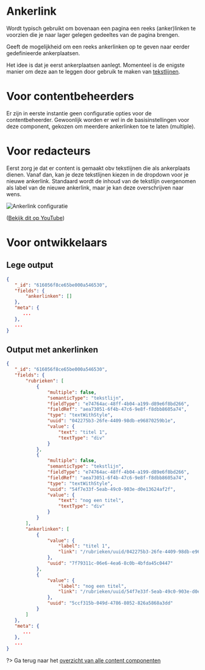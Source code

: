 # Ankerlink
Wordt typisch gebruikt om bovenaan een pagina een reeks (anker)linken te voorzien die je naar lager gelegen gedeeltes van de pagina brengen.

Geeft de mogelijkheid om een reeks ankerlinken op te geven naar eerder gedefinieerde ankerplaatsen.

Het idee is dat je eerst ankerplaatsen aanlegt. Momenteel is de enigste manier om deze aan te leggen door gebruik te maken van [tekstlijnen](/redactie/content/cc/tekstlijn-cc.md). 

# Voor contentbeheerders
Er zijn in eerste instantie geen configuratie opties voor de contentbeheerder. 
Gewoonlijk worden er wel in de basisinstellingen voor deze component, gekozen om meerdere ankerlinken toe te laten (multiple).

# Voor redacteurs
Eerst zorg je dat er content is gemaakt obv tekstlijnen die als ankerplaats dienen. Vanaf dan, kan je deze tekstlijnen kiezen in de dropdown voor je nieuwe ankerlink. Standaard wordt de inhoud van de tekstlijn overgenomen als label van de nieuwe ankerlink, maar je kan deze overschrijven naar wens.

![Ankerlink configuratie](.//redactie/assets/ankerlink-config.gif)

([Bekijk dit op YouTube](https://youtu.be/zYJEdosNSVA ':target="_blank"'))

# Voor ontwikkelaars
## Lege output
```json
{
   "_id": "616056f8ce65be000a546530",
   "fields": {
       "ankerlinken": []
   },
   "meta": {
      ...
   },
   ...
}
```

## Output met ankerlinken
```json
{
   "_id": "616056f8ce65be000a546530",
   "fields": {
       "rubrieken": [
           {
               "multiple": false,
               "semanticType": "tekstlijn",
               "fieldType": "e74764ac-48ff-4b04-a199-d89e6f8bd266",
               "fieldRef": "aea73051-6f4b-47c6-9e8f-f8dbb8605a74",
               "type": "textWithStyle",
               "uuid": "042275b3-26fe-4409-98db-e96870259b1e",
               "value": {
                   "text": "titel 1",
                   "textType": "div"
               }
           },
           {
               "multiple": false,
               "semanticType": "tekstlijn",
               "fieldType": "e74764ac-48ff-4b04-a199-d89e6f8bd266",
               "fieldRef": "aea73051-6f4b-47c6-9e8f-f8dbb8605a74",
               "type": "textWithStyle",
               "uuid": "54f7e33f-5eab-49c0-903e-d0e13624af2f",
               "value": {
                   "text": "nog een titel",
                   "textType": "div"
               }
           }
       ],
       "ankerlinken": [
           {
               "value": {
                   "label": "titel 1",
                   "link": "/rubrieken/uuid/042275b3-26fe-4409-98db-e96870259b1e"
               },
               "uuid": "7f79311c-06e6-4ea6-8c0b-4bfda45c0447"
           },
           {
               "value": {
                   "label": "nog een titel",
                   "link": "/rubrieken/uuid/54f7e33f-5eab-49c0-903e-d0e13624af2f"
               },
               "uuid": "5ccf315b-049d-4786-8052-826a5868a3dd"
           }
       ]
   },
   "meta": {
      ...
   }, 
   ...
}
```

?> Ga terug naar het [overzicht van alle content componenten](/redactie/content/cc/standaard-cc.md)